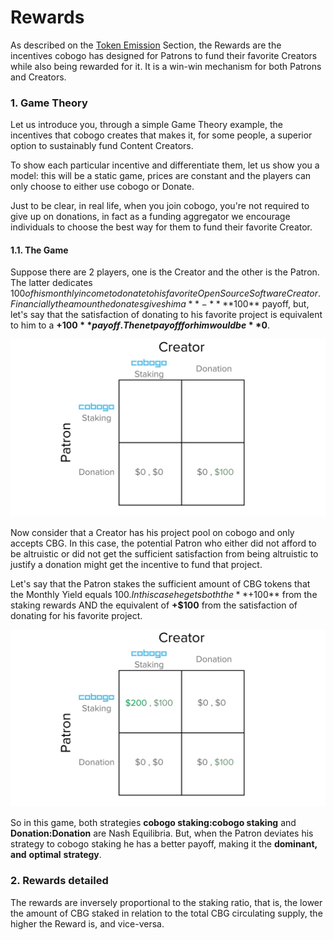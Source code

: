 # Rewards

As described on the [Token Emission](supply-and-distribution/token-emission.md) Section, the Rewards are the incentives cobogo has designed for Patrons to fund their favorite Creators while also being rewarded for it. It is a win-win mechanism for both Patrons and Creators.&#x20;

### 1. Game Theory

Let us introduce you, through a simple Game Theory example, the incentives that cobogo creates that makes it, for some people, a superior option to sustainably fund Content Creators.

To show each particular incentive and differentiate them, let us show you a model: this will be a static game, prices are constant and the players can only choose to either use cobogo or Donate.&#x20;

Just to be clear, in real life, when you join cobogo, you're not required to give up on donations, in fact as a funding aggregator we encourage individuals to choose the best way for them to fund their favorite Creator.

#### 1.1. The Game

Suppose there are 2 players, one is the Creator and the other is the Patron. The latter dedicates $100 of his monthly income to donate to his favorite Open Source Software Creator. Financially the amount he donates gives him a **-** **$100** payoff, but, let's say that the satisfaction of donating to his favorite project is equivalent to him to a **+$100** payoff. The net payoff for him would be **$0**.

![](../../.gitbook/assets/2.png)

Now consider that a Creator has his project pool on cobogo and only accepts CBG. In this case, the potential Patron who either did not afford to be altruistic or did not get the sufficient satisfaction from being altruistic to justify a donation might get the incentive to fund that project.

Let's say that the Patron stakes the sufficient amount of CBG tokens that the Monthly Yield equals $100. In this case he gets both the **+$100** from the staking rewards AND the equivalent of **+$100** from the satisfaction of donating for his favorite project.

![](../../.gitbook/assets/1.png)

So in this game, both strategies **cobogo staking:cobogo staking** and **Donation:Donation** are Nash Equilibria. But, when the Patron deviates his strategy to cobogo staking he has a better payoff, making it the **dominant, and** **optimal** **strategy**.

### 2. Rewards detailed

The rewards are inversely proportional to the staking ratio, that is, the lower the amount of CBG staked in relation to the total CBG circulating supply, the higher the Reward is, and vice-versa.

